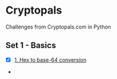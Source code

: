 # Cryptopals
Challenges from Cryptopals.com in Python

## Set 1 - Basics

- [x] [1. Hex to base-64 conversion](Basics/HexTo64.py)
-


